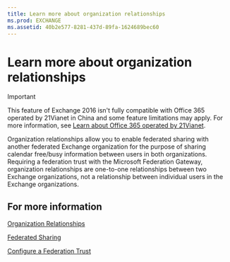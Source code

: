 ```yaml
---
title: Learn more about organization relationships
ms.prod: EXCHANGE
ms.assetid: 40b2e577-8281-437d-89fa-1624689bec60
---
```



# Learn more about organization relationships

> [!IMPORTANT]
> This feature of Exchange 2016 isn't fully compatible with Office 365 operated by 21Vianet in China and some feature limitations may apply. For more information, see  [Learn about Office 365 operated by 21Vianet](https://go.microsoft.com/fwlink/?LinkId=313640). 
  
    
    

Organization relationships allow you to enable federated sharing with another federated Exchange organization for the purpose of sharing calendar free/busy information between users in both organizations. Requiring a federation trust with the Microsoft Federation Gateway, organization relationships are one-to-one relationships between two Exchange organizations, not a relationship between individual users in the Exchange organizations.
## For more information

 [Organization Relationships](http://technet.microsoft.com/library/4c48db61-3370-462b-a3f8-2a6311c6e4ee.aspx)
  
    
    
 [Federated Sharing](http://technet.microsoft.com/library/09e6732a-4e99-44d0-801d-9463fdc57a9b.aspx)
  
    
    
 [Configure a Federation Trust](http://technet.microsoft.com/library/7c2b539f-faed-4374-8578-9f329ca628db.aspx)
  
    
    


